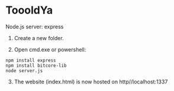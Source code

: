 # ToooldYa

Node.js server: express

1. Create a new folder.

2. Open cmd.exe or powershell:
```npm init -y
npm install express
npm install bitcore-lib
node server.js
```

3. The website (index.html) is now hosted on http//localhost:1337
